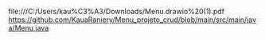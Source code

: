 file:///C:/Users/kau%C3%A3/Downloads/Menu.drawio%20(1).pdf
https://github.com/KauaRaniery/Menu_projeto_crud/blob/main/src/main/java/Menu.java

